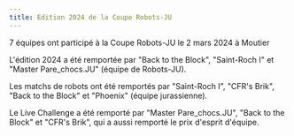 ```yaml
---
title: Edition 2024 de la Coupe Robots-JU
---
```


7 équipes ont participé à la Coupe Robots-JU le 2 mars 2024 à Moutier

<!--more-->

L'édition 2024 a été remportée par "Back to the Block", "Saint-Roch I" et "Master Pare_chocs.JU" (équipe de Robots-JU).

Les matchs de robots ont été remportés par "Saint-Roch I", "CFR's Brik", "Back to the Block" et "Phoenix" (équipe jurassienne).

Le Live Challenge a été remporté par "Master Pare_chocs.JU", "Back to the Block" et "CFR's Brik", qui a aussi remporté le prix d'esprit d'équipe.
